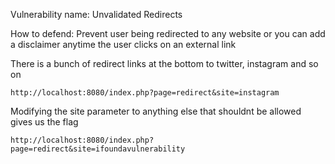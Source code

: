 Vulnerability name: Unvalidated Redirects

How to defend: Prevent user being redirected to any website or you can add a disclaimer anytime the user clicks on an external link

There is a bunch of redirect links at the bottom to twitter, instagram and so on

```
http://localhost:8080/index.php?page=redirect&site=instagram
```

Modifying the site parameter to anything else that shouldnt be allowed gives us the flag

```
http://localhost:8080/index.php?page=redirect&site=ifoundavulnerability
```

